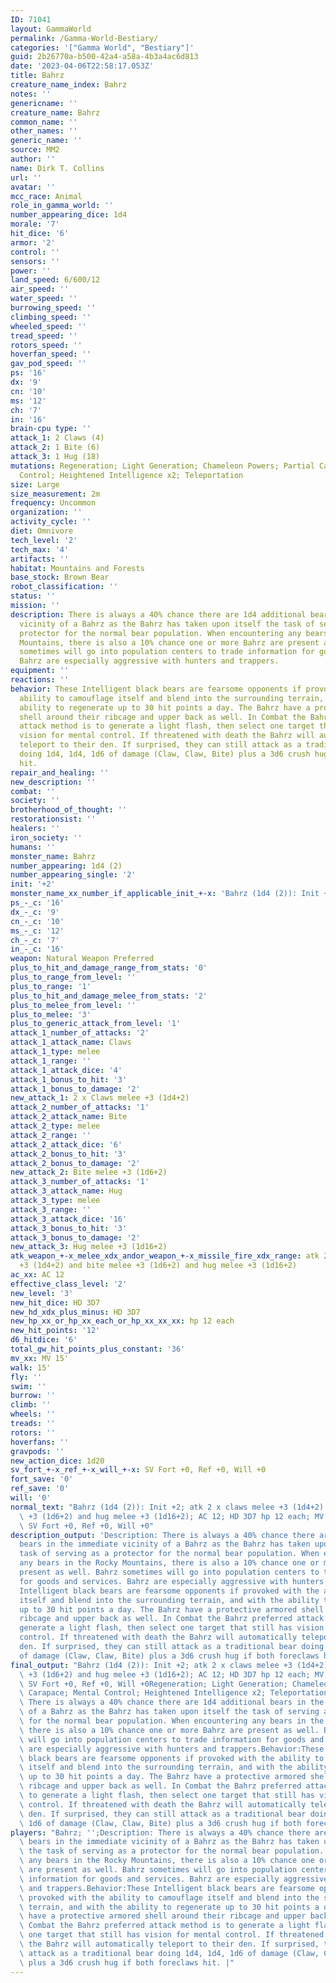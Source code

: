 ```yaml
---
ID: 71041
layout: GammaWorld
permalink: /Gamma-World-Bestiary/
categories: '["Gamma World", "Bestiary"]'
guid: 2b26770a-b500-42a4-a58a-4b3a4ac6d813
date: '2023-04-06T22:58:17.053Z'
title: Bahrz
creature_name_index: Bahrz
notes: ''
genericname: ''
creature_name: Bahrz
common_name: ''
other_names: ''
generic_name: ''
source: MM2
author: ''
name: Dirk T. Collins
url: ''
avatar: ''
mcc_race: Animal
role_in_gamma_world: ''
number_appearing_dice: 1d4
morale: '7'
hit_dice: '6'
armor: '2'
control: ''
sensors: ''
power: ''
land_speed: 6/600/12
air_speed: ''
water_speed: ''
burrowing_speed: ''
climbing_speed: ''
wheeled_speed: ''
tread_speed: ''
rotors_speed: ''
hoverfan_speed: ''
gav_pod_speed: ''
ps: '16'
dx: '9'
cn: '10'
ms: '12'
ch: '7'
in: '16'
brain-cpu type: ''
attack_1: 2 Claws (4)
attack_2: 1 Bite (6)
attack_3: 1 Hug (18)
mutations: Regeneration; Light Generation; Chameleon Powers; Partial Carapace; Mental
  Control; Heightened Intelligence x2; Teleportation
size: Large
size_measurement: 2m
frequency: Uncommon
organization: ''
activity_cycle: ''
diet: Omnivore
tech_level: '2'
tech_max: '4'
artifacts: ''
habitat: Mountains and Forests
base_stock: Brown Bear
robot_classification: ''
status: ''
mission: ''
description: There is always a 40% chance there are 1d4 additional bears in the immediate
  vicinity of a Bahrz as the Bahrz has taken upon itself the task of serving as a
  protector for the normal bear population. When encountering any bears in the Rocky
  Mountains, there is also a 10% chance one or more Bahrz are present as well. Bahrz
  sometimes will go into population centers to trade information for goods and services.
  Bahrz are especially aggressive with hunters and trappers.
equipment: ''
reactions: ''
behavior: These Intelligent black bears are fearsome opponents if provoked with the
  ability to camouflage itself and blend into the surrounding terrain, and with the
  ability to regenerate up to 30 hit points a day. The Bahrz have a protective armored
  shell around their ribcage and upper back as well. In Combat the Bahrz preferred
  attack method is to generate a light flash, then select one target that still has
  vision for mental control. If threatened with death the Bahrz will automatically
  teleport to their den. If surprised, they can still attack as a traditional bear
  doing 1d4, 1d4, 1d6 of damage (Claw, Claw, Bite) plus a 3d6 crush hug if both foreclaws
  hit.
repair_and_healing: ''
new_description: ''
combat: ''
society: ''
brotherhood_of_thought: ''
restorationsist: ''
healers: ''
iron_society: ''
humans: ''
monster_name: Bahrz
number_appearing: 1d4 (2)
number_appearing_single: '2'
init: '+2'
monster_name_xx_number_if_applicable_init_+-x: 'Bahrz (1d4 (2)): Init +2'
ps_-_c: '16'
dx_-_c: '9'
cn_-_c: '10'
ms_-_c: '12'
ch_-_c: '7'
in_-_c: '16'
weapon: Natural Weapon Preferred
plus_to_hit_and_damage_range_from_stats: '0'
plus_to_range_from_level: ''
plus_to_range: '1'
plus_to_hit_and_damage_melee_from_stats: '2'
plus_to_melee_from_level: ''
plus_to_melee: '3'
plus_to_generic_attack_from_level: '1'
attack_1_number_of_attacks: '2'
attack_1_attack_name: Claws
attack_1_type: melee
attack_1_range: ''
attack_1_attack_dice: '4'
attack_1_bonus_to_hit: '3'
attack_1_bonus_to_damage: '2'
new_attack_1: 2 x Claws melee +3 (1d4+2)
attack_2_number_of_attacks: '1'
attack_2_attack_name: Bite
attack_2_type: melee
attack_2_range: ''
attack_2_attack_dice: '6'
attack_2_bonus_to_hit: '3'
attack_2_bonus_to_damage: '2'
new_attack_2: Bite melee +3 (1d6+2)
attack_3_number_of_attacks: '1'
attack_3_attack_name: Hug
attack_3_type: melee
attack_3_range: ''
attack_3_attack_dice: '16'
attack_3_bonus_to_hit: '3'
attack_3_bonus_to_damage: '2'
new_attack_3: Hug melee +3 (1d16+2)
atk_weapon_+-x_melee_xdx_andor_weapon_+-x_missile_fire_xdx_range: atk 2 x claws melee
  +3 (1d4+2) and bite melee +3 (1d6+2) and hug melee +3 (1d16+2)
ac_xx: AC 12
effective_class_level: '2'
new_level: '3'
new_hit_dice: HD 3D7
new_hd_xdx_plus_minus: HD 3D7
new_hp_xx_or_hp_xx_each_or_hp_xx_xx_xx: hp 12 each
new_hit_points: '12'
d6_hitdice: '6'
total_gw_hit_points_plus_constant: '36'
mv_xx: MV 15'
walk: 15'
fly: ''
swim: ''
burrow: ''
climb: ''
wheels: ''
treads: ''
rotors: ''
hoverfans: ''
gravpods: ''
new_action_dice: 1d20
sv_fort_+-x_ref_+-x_will_+-x: SV Fort +0, Ref +0, Will +0
fort_save: '0'
ref_save: '0'
will: '0'
normal_text: "Bahrz (1d4 (2)): Init +2; atk 2 x claws melee +3 (1d4+2) and bite melee\
  \ +3 (1d6+2) and hug melee +3 (1d16+2); AC 12; HD 3D7 hp 12 each; MV 15' ; 1d20;\
  \ SV Fort +0, Ref +0, Will +0"
description_output: 'Description: There is always a 40% chance there are 1d4 additional
  bears in the immediate vicinity of a Bahrz as the Bahrz has taken upon itself the
  task of serving as a protector for the normal bear population. When encountering
  any bears in the Rocky Mountains, there is also a 10% chance one or more Bahrz are
  present as well. Bahrz sometimes will go into population centers to trade information
  for goods and services. Bahrz are especially aggressive with hunters and trappers.Behavior:These
  Intelligent black bears are fearsome opponents if provoked with the ability to camouflage
  itself and blend into the surrounding terrain, and with the ability to regenerate
  up to 30 hit points a day. The Bahrz have a protective armored shell around their
  ribcage and upper back as well. In Combat the Bahrz preferred attack method is to
  generate a light flash, then select one target that still has vision for mental
  control. If threatened with death the Bahrz will automatically teleport to their
  den. If surprised, they can still attack as a traditional bear doing 1d4, 1d4, 1d6
  of damage (Claw, Claw, Bite) plus a 3d6 crush hug if both foreclaws hit.'
final_output: "Bahrz (1d4 (2)): Init +2; atk 2 x claws melee +3 (1d4+2) and bite melee\
  \ +3 (1d6+2) and hug melee +3 (1d16+2); AC 12; HD 3D7 hp 12 each; MV 15' ; 1d20;\
  \ SV Fort +0, Ref +0, Will +0Regeneration; Light Generation; Chameleon Powers; Partial\
  \ Carapace; Mental Control; Heightened Intelligence x2; TeleportationDescription:\
  \ There is always a 40% chance there are 1d4 additional bears in the immediate vicinity\
  \ of a Bahrz as the Bahrz has taken upon itself the task of serving as a protector\
  \ for the normal bear population. When encountering any bears in the Rocky Mountains,\
  \ there is also a 10% chance one or more Bahrz are present as well. Bahrz sometimes\
  \ will go into population centers to trade information for goods and services. Bahrz\
  \ are especially aggressive with hunters and trappers.Behavior:These Intelligent\
  \ black bears are fearsome opponents if provoked with the ability to camouflage\
  \ itself and blend into the surrounding terrain, and with the ability to regenerate\
  \ up to 30 hit points a day. The Bahrz have a protective armored shell around their\
  \ ribcage and upper back as well. In Combat the Bahrz preferred attack method is\
  \ to generate a light flash, then select one target that still has vision for mental\
  \ control. If threatened with death the Bahrz will automatically teleport to their\
  \ den. If surprised, they can still attack as a traditional bear doing 1d4, 1d4,\
  \ 1d6 of damage (Claw, Claw, Bite) plus a 3d6 crush hug if both foreclaws hit."
players: "Bahrz; '';Description: There is always a 40% chance there are 1d4 additional\
  \ bears in the immediate vicinity of a Bahrz as the Bahrz has taken upon itself\
  \ the task of serving as a protector for the normal bear population. When encountering\
  \ any bears in the Rocky Mountains, there is also a 10% chance one or more Bahrz\
  \ are present as well. Bahrz sometimes will go into population centers to trade\
  \ information for goods and services. Bahrz are especially aggressive with hunters\
  \ and trappers.Behavior:These Intelligent black bears are fearsome opponents if\
  \ provoked with the ability to camouflage itself and blend into the surrounding\
  \ terrain, and with the ability to regenerate up to 30 hit points a day. The Bahrz\
  \ have a protective armored shell around their ribcage and upper back as well. In\
  \ Combat the Bahrz preferred attack method is to generate a light flash, then select\
  \ one target that still has vision for mental control. If threatened with death\
  \ the Bahrz will automatically teleport to their den. If surprised, they can still\
  \ attack as a traditional bear doing 1d4, 1d4, 1d6 of damage (Claw, Claw, Bite)\
  \ plus a 3d6 crush hug if both foreclaws hit. |"
---
```

</br>